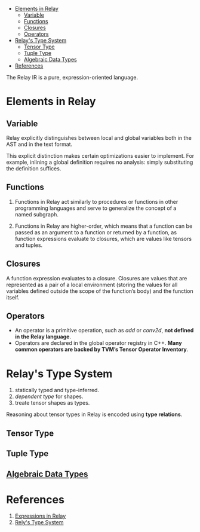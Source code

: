 <!-- vscode-markdown-toc -->
- [Elements in Relay](#elements-in-relay)
  - [Variable](#variable)
  - [Functions](#functions)
  - [Closures](#closures)
  - [Operators](#operators)
- [Relay's Type System](#relays-type-system)
  - [Tensor Type](#tensor-type)
  - [Tuple Type](#tuple-type)
  - [Algebraic Data Types](#algebraic-data-types)
- [References](#references)

<!-- vscode-markdown-toc-config
	numbering=true
	autoSave=true
	/vscode-markdown-toc-config -->
<!-- /vscode-markdown-toc -->

The Relay IR is a pure, expression-oriented language.

# Elements in Relay

## Variable

Relay explicitly distinguishes between local and global variables both in the AST and in the text format.

This explicit distinction makes certain optimizations easier to implement. For example, inlining a global definition requires no analysis: simply substituting the definition suffices.

## Functions

1. Functions in Relay act similarly to procedures or functions in other programming languages and serve to generalize the concept of a named subgraph.

1. Functions in Relay are higher-order, which means that a function can be passed as an argument to a function or returned by a function, as function expressions evaluate to closures, which are values like tensors and tuples.

## Closures

A function expression evaluates to a closure. Closures are values that are represented as a pair of a local environment (storing the values for all variables defined outside the scope of the function’s body) and the function itself.

## Operators

- An operator is a primitive operation, such as _add_ or _conv2d_, **not defined in the Relay language**.
- Operators are declared in the global operator registry in C++. **Many common operators are backed by TVM’s Tensor Operator Inventory**.

# Relay's Type System

1. statically typed and type-inferred.
1. _dependent type_ for shapes.
1. treate tensor shapes as types.

Reasoning about tensor types in Relay is encoded using **type relations**.

## Tensor Type

## Tuple Type

## [Algebraic Data Types](https://tvm.apache.org/docs/reference/langref/relay_adt.html#adt-overview)

# References

1. [Expressions in Relay](https://tvm.apache.org/docs/reference/langref/relay_expr.html#dataflow-and-control-fragments)
1. [Rely's Type System](https://tvm.apache.org/docs/reference/langref/relay_type.html#adt-typing)